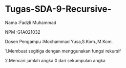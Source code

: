 # Tugas-SDA-9-Recursive-
Nama  :Fadzli Muhammad

NPM   :G1A021032

Dosen Pengampu  :Mochammad Yusa,S.Kom.,M.Kom.


1.Membuat segitiga dengan menggunakan fungsi rekursif 

2.Mencari jumlah angka 0 dari sekumpulan angka


